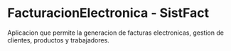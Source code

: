 ﻿# FacturacionElectronica - SistFact
Aplicacion que permite la generacion de facturas electronicas, gestion de clientes, productos y trabajadores.
